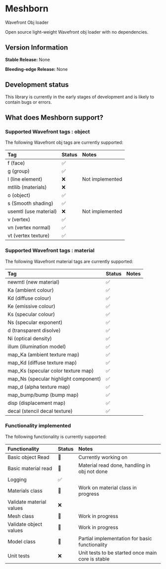 # Meshborn
Wavefront Obj loader

Open source light-weight Wavefront obj loader with no dependencies.

## Version Information

**Stable Release:** None

**Bleeding-edge Release:** None

## Development status
This library is currently in the early stages of development and is likely to
contain bugs or errors.


## What does Meshborn support?

### Supported Wavefront tags : object
The following Wavefront obj tags are currently supported:

| Tag                  | Status             | Notes           |
|:---------------------|:-------------------|:----------------|
| f (face)             | :white_check_mark: |                 |
| g (group)            | :white_check_mark: |                 |
| l (line element)     | :x:                | Not implemented |
| mtllib (materials)   |  :x:               |                 |
| o (object)           | :white_check_mark: |                 |
| s (Smooth shading)   | :white_check_mark: |                 |
| usemtl (use material)| :x:                | Not implemented |
| v (vertex)           | :white_check_mark: |                 |
| vn (vertex normal)   | :white_check_mark: |                 |
| vt (vertex texture)  | :white_check_mark: |                 |

### Supported Wavefront tags : material
The following Wavefront material tags are currently supported:

| Tag                                   | Status             | Notes                |
|:--------------------------------------|:-------------------|:---------------------|
| newmtl (new material)                 | :white_check_mark: |                      |
| Ka (ambient colour)                   | :white_check_mark: |                      |
| Kd (diffuse colour)                   | :white_check_mark: |                      |
| Ke (emissive colour)                  | :white_check_mark: |                      |
| Ks (specular colour)                  | :white_check_mark: |                      |
| Ns (specular exponent)                | :white_check_mark: |                      |
| d (transparent disolve)               | :white_check_mark: |                      |
| Ni (optical density)                  | :white_check_mark: |                      |
| illum (illumination model)            | :white_check_mark: |                      |
| map_Ka (ambient texture map)          | :white_check_mark: |                      |
| map_Kd (diffuse texture map)          | :white_check_mark: |                      |
| map_Ks (specular color texture map)   | :white_check_mark: |                      |
| map_Ns (specular highlight component) | :white_check_mark: |                      |
| map_d (alpha texture map)             | :white_check_mark: |                      |
| map_bump/bump (bump map)              | :white_check_mark: |                      |
| disp (displacement map)               | :white_check_mark: |                      |
| decal (stencil decal texture)         | :white_check_mark: |                      |

### Functionality implemented 
The following functionality is currently supported:

| Functionality           | Status             | Notes                                             |
|:------------------------|:-------------------|:--------------------------------------------------|
| Basic object Read       | :construction:     | Currently working on                              |
| Basic material read     | :construction:     | Material read done, handling in obj not done      |
| Logging                 | :white_check_mark: |                                                   |
| Materials class         | :construction:     | Work on material class in progress                |
| Validate material values| :x:                |                                                   |
| Mesh class              | :construction:     | Work in progress                                  |
| Validate object values  | :construction:     | Work in progress                                  |
| Model class             | :construction:     | Partial implementation for basic functionality    |
| Unit tests              | :x:                | Unit tests to be started once main core is stable |
